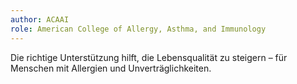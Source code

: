 ```yaml
---
author: ACAAI
role: American College of Allergy, Asthma, and Immunology
---
```


Die richtige Unterstützung hilft, die Lebensqualität zu steigern – für Menschen mit Allergien und Unverträglichkeiten.
